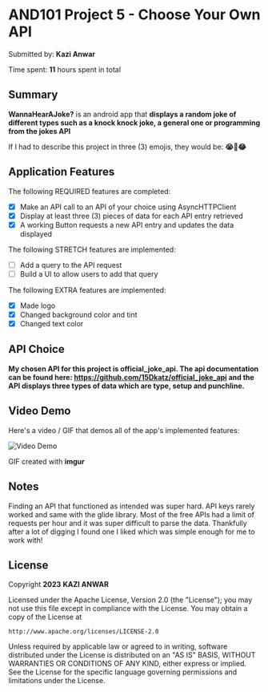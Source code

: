 # AND101 Project 5 - Choose Your Own API

Submitted by: **Kazi Anwar**

Time spent: **11** hours spent in total

## Summary

**WannaHearAJoke?** is an android app that **displays a random joke of different types such as a knock knock joke, a general one or programming from the jokes API**

If I had to describe this project in three (3) emojis, they would be: **😭🥲😂**

## Application Features

The following REQUIRED features are completed:

- [X] Make an API call to an API of your choice using AsyncHTTPClient
- [X] Display at least three (3) pieces of data for each API entry retrieved
- [X] A working Button requests a new API entry and updates the data displayed

The following STRETCH features are implemented:

- [ ] Add a query to the API request
- [ ] Build a UI to allow users to add that query

The following EXTRA features are implemented:

- [X] Made logo
- [X] Changed background color and tint
- [X] Changed text color

## API Choice

**My chosen API for this project is official_joke_api. The api documentation can be found here: https://github.com/15Dkatz/official_joke_api and the API displays three types of data which are type, setup and punchline.**

## Video Demo

Here's a video / GIF that demos all of the app's implemented features:

<img src='https://i.imgur.com/cfiRFaa.gif' title='Video Demo' width='' alt='Video Demo' />

GIF created with **imgur**

## Notes

Finding an API that functioned as intended was super hard. API keys rarely worked and same with the glide library. Most of the free APIs had a limit of requests per hour and it was super difficult to parse the data. Thankfully after a lot of digging I found one I liked which was simple enough for me to work with!

## License

Copyright **2023** **KAZI ANWAR**

Licensed under the Apache License, Version 2.0 (the "License");
you may not use this file except in compliance with the License.
You may obtain a copy of the License at

    http://www.apache.org/licenses/LICENSE-2.0

Unless required by applicable law or agreed to in writing, software
distributed under the License is distributed on an "AS IS" BASIS,
WITHOUT WARRANTIES OR CONDITIONS OF ANY KIND, either express or implied.
See the License for the specific language governing permissions and
limitations under the License.

